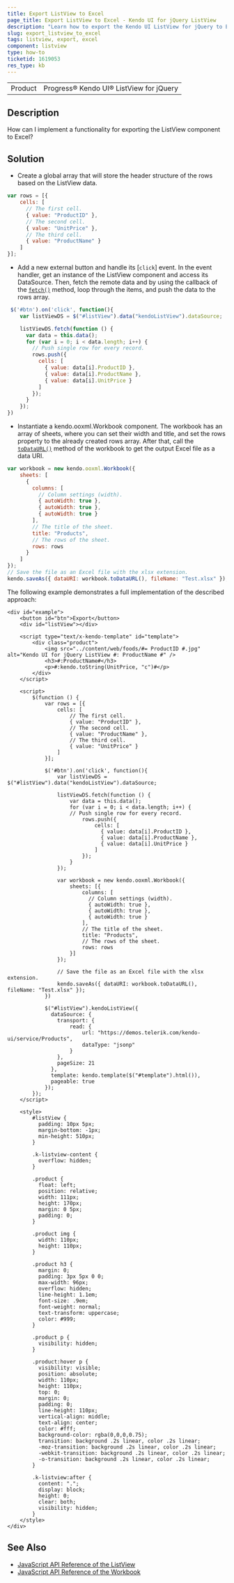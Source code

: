 ```yaml
---
title: Export ListView to Excel
page_title: Export ListView to Excel - Kendo UI for jQuery ListView
description: "Learn how to export the Kendo UI ListView for jQuery to Excel."
slug: export_listview_to_excel
tags: listview, export, excel
component: listview
type: how-to
ticketid: 1619053
res_type: kb
---
```


<table>
 <tr>
  <td>Product</td>
  <td>Progress® Kendo UI® ListView for jQuery</td>
 </tr>
</table>

## Description

How can I implement a functionality for exporting the ListView component to Excel?

## Solution

* Create a global array that will store the header structure of the rows based on the ListView data.

```js
var rows = [{
    cells: [
      // The first cell.
      { value: "ProductID" },
      // The second cell.
      { value: "UnitPrice" },
      // The third cell.
      { value: "ProductName" }
    ]
}];
```

* Add a new external button and handle its [`click`] event. In the event handler, get an instance of the ListView component and access its DataSource. Then, fetch the remote data and by using the callback of the [`fetch()`](/api/javascript/data/datasource/methods/fetch) method, loop through the items, and push the data to the rows array.

```js
 $('#btn').on('click', function(){
    var listViewDS = $("#listView").data("kendoListView").dataSource;

    listViewDS.fetch(function () {
      var data = this.data();
      for (var i = 0; i < data.length; i++) {
        // Push single row for every record.
        rows.push({
          cells: [
            { value: data[i].ProductID },
            { value: data[i].ProductName },
            { value: data[i].UnitPrice }
          ]
        });
      }
    });
})
```

* Instantiate a kendo.ooxml.Workbook component. The workbook has an array of sheets, where you can set their width and title, and set the rows property to the already created rows array. After that, call the [`toDataURL()`](/api/javascript/ooxml/workbook/methods/todataurl) method of the workbook to get the output Excel file as a data URI. 

```js
var workbook = new kendo.ooxml.Workbook({
    sheets: [
      {
        columns: [
          // Column settings (width).
          { autoWidth: true },
          { autoWidth: true },
          { autoWidth: true }
        ],
        // The title of the sheet.
        title: "Products",
        // The rows of the sheet.
        rows: rows
      }
    ]
});
// Save the file as an Excel file with the xlsx extension.
kendo.saveAs({ dataURI: workbook.toDataURL(), fileName: "Test.xlsx" });
```
The following example demonstrates a full implementation of the described approach:

```dojo
<div id="example">
    <button id="btn">Export</button>
    <div id="listView"></div>

    <script type="text/x-kendo-template" id="template">
        <div class="product">
            <img src="../content/web/foods/#= ProductID #.jpg" alt="Kendo UI for jQuery ListView #: ProductName #" />
            <h3>#:ProductName#</h3>
            <p>#:kendo.toString(UnitPrice, "c")#</p>
        </div>
    </script>

    <script>
        $(function () {
            var rows = [{
                cells: [
                    // The first cell.
                    { value: "ProductID" },              
                    // The second cell.
                    { value: "ProductName" },
                    // The third cell.
                    { value: "UnitPrice" }
                ]
            }];

            $('#btn').on('click', function(){
                var listViewDS = $("#listView").data("kendoListView").dataSource;

                listViewDS.fetch(function () {
                    var data = this.data();
                    for (var i = 0; i < data.length; i++) {
                    // Push single row for every record.
                        rows.push({
                            cells: [
                              { value: data[i].ProductID },
                              { value: data[i].ProductName },
                              { value: data[i].UnitPrice }
                            ]
                        });
                    }
                });

                var workbook = new kendo.ooxml.Workbook({
                    sheets: [{
                        columns: [
                          // Column settings (width).
                          { autoWidth: true },
                          { autoWidth: true },
                          { autoWidth: true }
                        ],
                        // The title of the sheet.
                        title: "Products",
                        // The rows of the sheet.
                        rows: rows
                    }]
                });

                // Save the file as an Excel file with the xlsx extension.
                kendo.saveAs({ dataURI: workbook.toDataURL(), fileName: "Test.xlsx" });
            })

            $("#listView").kendoListView({
              dataSource: {            
                transport: {
                    read: {
                        url: "https://demos.telerik.com/kendo-ui/service/Products",
                        dataType: "jsonp"
                    }
                },
                pageSize: 21
              },
              template: kendo.template($("#template").html()),
              pageable: true
            });
        });
    </script>

    <style>
        #listView {
          padding: 10px 5px;
          margin-bottom: -1px;
          min-height: 510px;
        }

        .k-listview-content {
          overflow: hidden;
        }

        .product {
          float: left;
          position: relative;
          width: 111px;
          height: 170px;
          margin: 0 5px;
          padding: 0;
        }

        .product img {
          width: 110px;
          height: 110px;
        }

        .product h3 {
          margin: 0;
          padding: 3px 5px 0 0;
          max-width: 96px;
          overflow: hidden;
          line-height: 1.1em;
          font-size: .9em;
          font-weight: normal;
          text-transform: uppercase;
          color: #999;
        }

        .product p {
          visibility: hidden;
        }

        .product:hover p {
          visibility: visible;
          position: absolute;
          width: 110px;
          height: 110px;
          top: 0;
          margin: 0;
          padding: 0;
          line-height: 110px;
          vertical-align: middle;
          text-align: center;
          color: #fff;
          background-color: rgba(0,0,0,0.75);
          transition: background .2s linear, color .2s linear;
          -moz-transition: background .2s linear, color .2s linear;
          -webkit-transition: background .2s linear, color .2s linear;
          -o-transition: background .2s linear, color .2s linear;
        }

        .k-listview:after {
          content: ".";
          display: block;
          height: 0;
          clear: both;
          visibility: hidden;
        }
    </style>
</div>
```

## See Also
* [JavaScript API Reference of the ListView](/api/javascript/ui/listview)
* [JavaScript API Reference of the Workbook](/api/javascript/ooxml/workbook)


